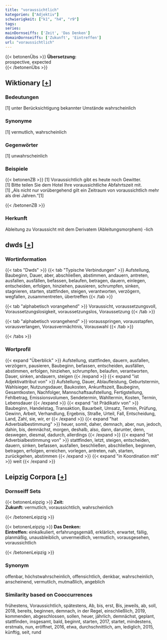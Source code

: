 ```yaml
---
title: "voraussichtlich"
kategorien: ["Adjektiv"]
schwierigkeit: ["k1", "h4", "r9"]
tags:
series:
mainDornseiffs: ['Zeit', 'Das Denken']
domainDornseiffs: ['Zukunft', 'Eintreffen']
url: "voraussichtlich"
---
```


{{< betonenÜbs >}}
**Übersetzung:**  
prospective, expected  
{{< /betonenÜbs >}}

## Wiktionary [[+](https://de.wiktionary.org/wiki/voraussichtlich)]

### Bedeutungen
[1] unter Berücksichtigung bekannter Umstände wahrscheinlich  

### Synonyme
[1] vermutlich, wahrscheinlich  

### Gegenwörter
[1] unwahrscheinlich  

### Beispiele
{{< betonenZB >}}
[1] Voraussichtlich gibt es heute noch Gewitter.  
[1] Bitte teilen Sie dem Hotel Ihre voraussichtliche Abfahrtszeit mit.  
[1] „Als nicht nur vorübergehend gilt ein Zeitraum von voraussichtlich mehr als drei Jahren.“[1]  

{{< /betonenZB >}}
### Herkunft
Ableitung zu Voraussicht mit dem Derivatem (Ableitungsmorphem) -lich  



## dwds [[+](https://www.dwds.de/wb/voraussichtlich)]

### Wortinformation
{{< tabs "Dwds" >}}
{{< tab "Typische Verbindungen" >}}
Aufstellung, Baubeginn, Dauer, aber, abschließen, abstimmen, andauern, antreten, ausfallen, ausfällen, befassen, belaufen, betragen, dauern, einlegen, entscheiden, erfolgen, hinziehen, pausieren, schrumpfen, sinken, stagnieren, starten, stattfinden, steigen, verantworten, verzögern, wegfallen, zusammentreten, übertreffen
{{< /tab >}}

{{< tab "alphabetisch vorangehend" >}}
Voraussicht, voraussetzungsvoll, Voraussetzungslosigkeit, voraussetzungslos, Voraussetzung
{{< /tab >}}

{{< tab "alphabetisch vorangehend" >}}
vorausspringen, vorausstapfen, vorausverlangen, Vorausvermächtnis, Vorauswahl
{{< /tab >}}

{{< /tabs >}}

### Wortprofil
{{< expand "Überblick" >}} Aufstellung, stattfinden, dauern, ausfallen, verzögern, pausieren, Baubeginn, befassen, entscheiden, ausfällen, abstimmen, erfolgen, hinziehen, schrumpfen, belaufen, verantworten, Dauer, sinken, andauern, steigen {{< /expand >}}
{{< expand "ist Adjektivattribut von" >}} Aufstellung, Dauer, Ablaufleistung, Geburtstermin, Wahlsieger, Nutzungsdauer, Baukosten, Ankunftszeit, Baubeginn, Gesamtkosten, Nachfolger, Mannschaftsaufstellung, Fertigstellung, Fehlbetrag, Emissionsvolumen, Sendetermin, Wahltermin, Kosten, Termin, Lebensdauer {{< /expand >}}
{{< expand "ist Prädikativ von" >}} Baubeginn, Handelstag, Transaktion, Bauarbeit, Umsatz, Termin, Prüfung, Gewinn, Arbeit, Verhandlung, Ergebnis, Straße, Urteil, Fall, Entscheidung, Land, Zahl, sie, wir, er {{< /expand >}}
{{< expand "hat Adverbialbestimmung" >}} heuer, somit, daher, demnach, aber, nun, jedoch, dahin, bis, demnächst, morgen, deshalb, also, dann, darunter, denn, deswegen, diesmal, dadurch, allerdings {{< /expand >}}
{{< expand "ist Adverbialbestimmung von" >}} stattfinden, letzt, steigen, entscheiden, dauern, sinken, befassen, ausfallen, beschließen, abschließen, beginnen, betragen, erfolgen, erreichen, vorlegen, antreten, nah, starten, zurückgehen, abstimmen {{< /expand >}}
{{< expand "in Koordination mit" >}} weit {{< /expand >}}

## Leipzig Corpora [[+](https://corpora.uni-leipzig.de/en/res?word=voraussichtlich&corpusId=deu_newscrawl-public_2018)]

### Dornseiff Sets
{{< betonenLeipzig >}}
**Zeit:**  
**Zukunft:** vermutlich, voraussichtlich, wahrscheinlich  

{{< /betonenLeipzig >}}


{{< betonenLeipzig >}}
**Das Denken:**  
**Eintreffen:** einkalkuliert, erfahrungsgemäß, erklärlich, erwartet, fällig, planmäßig, unausbleiblich, unvermeidlich, vermutlich, vorausgesehen, voraussichtlich  

{{< /betonenLeipzig >}}

### Synonym
offenbar, höchstwahrscheinlich, offensichtlich, denkbar, wahrscheinlich, anscheinend, vermutlich, mutmaßlich, angeblich


### Similarity based on Cooccurrences
frühestens, Voraussichtlich, spätestens, Ab, bis, erst, Bis, jeweils, ab, soll, 2018, bereits, beginnen, demnach, in der Regel, einschließlich, 2019, kommenden, abgeschlossen, sollen, heuer, jährlich, demnächst, geplant, stattfinden, insgesamt, bald, beginnt, starten, 2017, startet, mindestens, erstmals, nun, eröffnet, 2016, etwa, durchschnittlich, am, lediglich, 2015, künftig, seit, rund

